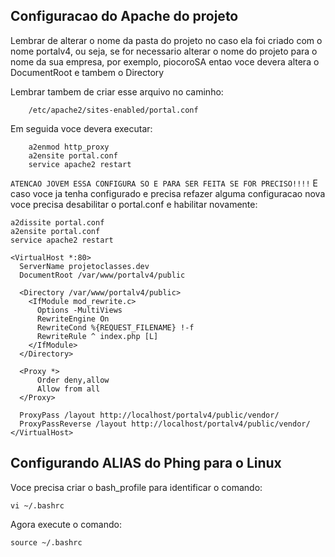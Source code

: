 ## Configuracao do Apache do projeto

Lembrar de alterar o nome da pasta do projeto no caso ela foi 
criado com o nome portalv4, ou seja, se for necessario alterar
o nome do projeto para o nome da sua empresa, por exemplo,
piocoroSA entao voce devera altera o DocumentRoot e tambem
o Directory

Lembrar tambem de criar esse arquivo no caminho:
```
    /etc/apache2/sites-enabled/portal.conf
```

Em seguida voce devera executar:
```
    a2enmod http_proxy
    a2ensite portal.conf
    service apache2 restart
```

` ATENCAO JOVEM ESSA CONFIGURA SO E PARA SER FEITA SE FOR PRECISO!!!! `
 E caso voce ja tenha configurado e precisa refazer alguma 
configuracao nova voce precisa desabilitar o portal.conf
e habilitar novamente:
    
    a2dissite portal.conf
    a2ensite portal.conf
    service apache2 restart

```
<VirtualHost *:80>
  ServerName projetoclasses.dev
  DocumentRoot /var/www/portalv4/public

  <Directory /var/www/portalv4/public>
    <IfModule mod_rewrite.c>
      Options -MultiViews
      RewriteEngine On
      RewriteCond %{REQUEST_FILENAME} !-f
      RewriteRule ^ index.php [L]
    </IfModule>
  </Directory>
  
  <Proxy *>
  	  Order deny,allow
      Allow from all
  </Proxy>

  ProxyPass /layout http://localhost/portalv4/public/vendor/
  ProxyPassReverse /layout http://localhost/portalv4/public/vendor/
</VirtualHost>
```

## Configurando ALIAS do Phing para o Linux

Voce precisa criar o bash_profile para identificar o comando:

```
vi ~/.bashrc
```

Agora execute o comando:

```
source ~/.bashrc
```
